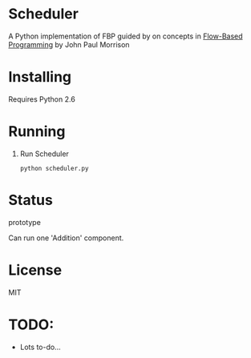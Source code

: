 Scheduler
======
A Python implementation of FBP guided by on concepts in 
[Flow-Based Programming](http://www.jpaulmorrison.com/fbp/1stedchaps.html) by John Paul Morrison

Installing
======
Requires Python 2.6

Running
======
1. Run Scheduler
   ```
   python scheduler.py
   ```

Status
=======
prototype

Can run one 'Addition' component.

License
=======
MIT


TODO:
======
* Lots to-do...
